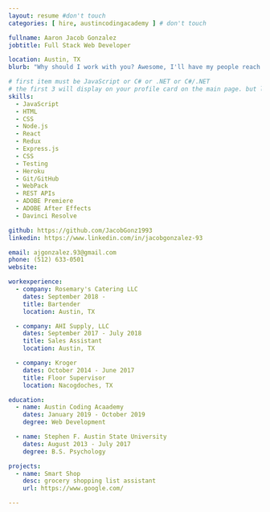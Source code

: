 ```yaml
---
layout: resume #don't touch
categories: [ hire, austincodingacademy ] # don't touch

fullname: Aaron Jacob Gonzalez
jobtitle: Full Stack Web Developer

location: Austin, TX
blurb: "Why should I work with you? Awesome, I'll have my people reach out."

# first item must be JavaScript or C# or .NET or C#/.NET
# the first 3 will display on your profile card on the main page. but list as many as you want, they will be all be visible on your individual profile page
skills:
  - JavaScript
  - HTML
  - CSS
  - Node.js
  - React
  - Redux
  - Express.js
  - CSS
  - Testing
  - Heroku
  - Git/GitHub
  - WebPack
  - REST APIs
  - ADOBE Premiere
  - ADOBE After Effects 
  - Davinci Resolve

github: https://github.com/JacobGonz1993
linkedin: https://www.linkedin.com/in/jacobgonzalez-93

email: ajgonzalez.93@gmail.com
phone: (512) 633-0501
website: 

workexperience:
  - company: Rosemary's Catering LLC
    dates: September 2018 - 
    title: Bartender
    location: Austin, TX

  - company: AHI Supply, LLC
    dates: September 2017 - July 2018
    title: Sales Assistant
    location: Austin, TX

  - company: Kroger
    dates: October 2014 - June 2017
    title: Floor Supervisor
    location: Nacogdoches, TX

education:
  - name: Austin Coding Acaademy
    dates: January 2019 - October 2019
    degree: Web Development

  - name: Stephen F. Austin State University
    dates: August 2013 - July 2017
    degree: B.S. Psychology

projects:
  - name: Smart Shop
    desc: grocery shopping list assistant
    url: https://www.google.com/

---
```

